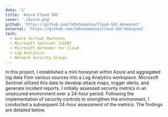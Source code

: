 ```yaml
---
date: '1'
title: 'Azure Cloud SOC'
cover: './Azure.png'
github: 'https://github.com/JohnSomanza/Cloud-SOC-Honeynet'
external: 'https://github.com/JohnSomanza/Cloud-SOC-Honeynet'
tech:
  - Azure Virtual Machines
  - Microsoft Sentinel (SIEM)
  - Microsoft Defender for Cloud
  - Log Analytics
  - Network Security Groups
---
```


In this project, I established a mini honeynet within Azure and aggregated log data from various sources into a Log Analytics workspace. Microsoft Sentinel utilized this data to develop attack maps, trigger alerts, and generate incident reports. I initially assessed security metrics in an unsecured environment over a 24-hour period. Following the implementation of security controls to strengthen the environment, I conducted a subsequent 24-hour assessment of the metrics. The findings are detailed below.
